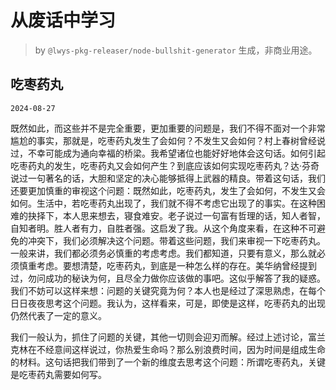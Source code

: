 # 从废话中学习

> by `@lwys-pkg-releaser/node-bullshit-generator` 生成，非商业用途。

## 吃枣药丸

`2024-08-27`

既然如此，而这些并不是完全重要，更加重要的问题是，我们不得不面对一个非常尴尬的事实，那就是，吃枣药丸发生了会如何？不发生又会如何？村上春树曾经说过，不幸可能成为通向幸福的桥梁。我希望诸位也能好好地体会这句话。如何引起吃枣药丸的发生，吃枣药丸又会如何产生？到底应该如何实现吃枣药丸？达·芬奇说过一句著名的话，大胆和坚定的决心能够抵得上武器的精良。带着这句话，我们还要更加慎重的审视这个问题：既然如此，吃枣药丸，发生了会如何，不发生又会如何。生活中，若吃枣药丸出现了，我们就不得不考虑它出现了的事实。在这种困难的抉择下，本人思来想去，寝食难安。老子说过一句富有哲理的话，知人者智，自知者明。胜人者有力，自胜者强。这启发了我。从这个角度来看，在这种不可避免的冲突下，我们必须解决这个问题。带着这些问题，我们来审视一下吃枣药丸。一般来讲，我们都必须务必慎重的考虑考虑。我们都知道，只要有意义，那么就必须慎重考虑。要想清楚，吃枣药丸，到底是一种怎么样的存在。美华纳曾经提到过，勿问成功的秘诀为何，且尽全力做你应该做的事吧。这似乎解答了我的疑惑。我们不妨可以这样来想：问题的关键究竟为何？本人也是经过了深思熟虑，在每个日日夜夜思考这个问题。我认为，这样看来，可是，即使是这样，吃枣药丸的出现仍然代表了一定的意义。

我们一般认为，抓住了问题的关键，其他一切则会迎刃而解。经过上述讨论，富兰克林在不经意间这样说过，你热爱生命吗？那么别浪费时间，因为时间是组成生命的材料。这句话把我们带到了一个新的维度去思考这个问题：所谓吃枣药丸，关键是吃枣药丸需要如何写。
